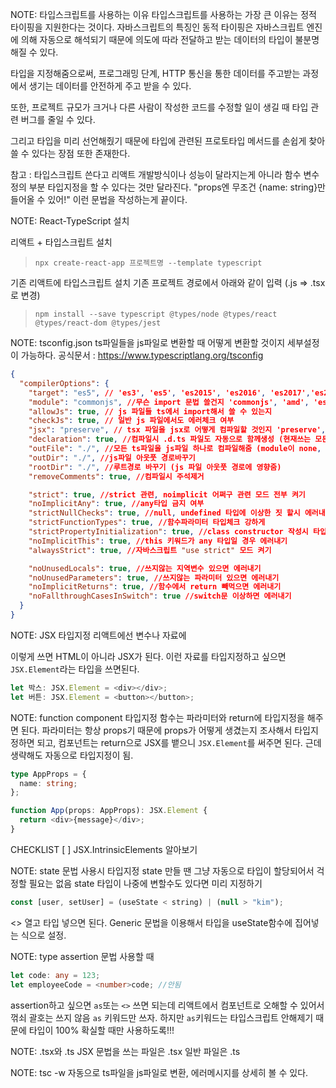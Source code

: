 NOTE: 타입스크립트를 사용하는 이유
타입스크립트를 사용하는 가장 큰 이유는 정적 타이핑을 지원한다는 것이다.
자바스크립트의 특징인 동적 타이핑은 자바스크립트 엔진에 의해 자동으로 해석되기 때문에 의도에 따라 전달하고 받는 데이터의 타입이 불분명해질 수 있다.

타입을 지정해줌으로써, 프로그래밍 단계, HTTP 통신을 통한 데이터를 주고받는 과정에서 생기는 데이터를 안전하게 주고 받을 수 있다.

또한, 프로젝트 규모가 크거나 다른 사람이 작성한 코드를 수정할 일이 생길 때 타입 관련 버그를 줄일 수 있다.

그리고 타입을 미리 선언해줬기 때문에 타입에 관련된 프로토타입 메서드를 손쉽게 찾아 쓸 수 있다는 장점 또한 존재한다.

참고 : 타입스크립트 쓴다고 리액트 개발방식이나 성능이 달라지는게 아니라
함수 변수 정의 부분 타입지정을 할 수 있다는 것만 달라진다.
"props엔 무조건 {name: string}만 들어올 수 있어!"
이런 문법을 작성하는게 끝이다.

NOTE: React-TypeScript 설치

리액트 + 타입스크립트 설치

> `npx create-react-app 프로젝트명 --template typescript`

기존 리액트에 타입스크립트 설치
기존 프로젝트 경로에서 아래와 같이 입력 (.js => .tsx로 변경)

> `npm install --save typescript @types/node @types/react @types/react-dom @types/jest`

NOTE: tsconfig.json
ts파일들을 js파일로 변환할 때 어떻게 변환할 것이지 세부설정이 가능하다.
공식문서 : https://www.typescriptlang.org/tsconfig

```json
{
  "compilerOptions": {
    "target": "es5", // 'es3', 'es5', 'es2015', 'es2016', 'es2017','es2018', 'esnext' 가능
    "module": "commonjs", //무슨 import 문법 쓸건지 'commonjs', 'amd', 'es2015', 'esnext'
    "allowJs": true, // js 파일들 ts에서 import해서 쓸 수 있는지
    "checkJs": true, // 일반 js 파일에서도 에러체크 여부
    "jsx": "preserve", // tsx 파일을 jsx로 어떻게 컴파일할 것인지 'preserve', 'react-native', 'react'
    "declaration": true, //컴파일시 .d.ts 파일도 자동으로 함께생성 (현재쓰는 모든 타입이 정의된 파일)
    "outFile": "./", //모든 ts파일을 js파일 하나로 컴파일해줌 (module이 none, amd, system일 때만 가능)
    "outDir": "./", //js파일 아웃풋 경로바꾸기
    "rootDir": "./", //루트경로 바꾸기 (js 파일 아웃풋 경로에 영향줌)
    "removeComments": true, //컴파일시 주석제거

    "strict": true, //strict 관련, noimplicit 어쩌구 관련 모드 전부 켜기
    "noImplicitAny": true, //any타입 금지 여부
    "strictNullChecks": true, //null, undefined 타입에 이상한 짓 할시 에러내기
    "strictFunctionTypes": true, //함수파라미터 타입체크 강하게
    "strictPropertyInitialization": true, //class constructor 작성시 타입체크 강하게
    "noImplicitThis": true, //this 키워드가 any 타입일 경우 에러내기
    "alwaysStrict": true, //자바스크립트 "use strict" 모드 켜기

    "noUnusedLocals": true, //쓰지않는 지역변수 있으면 에러내기
    "noUnusedParameters": true, //쓰지않는 파라미터 있으면 에러내기
    "noImplicitReturns": true, //함수에서 return 빼먹으면 에러내기
    "noFallthroughCasesInSwitch": true //switch문 이상하면 에러내기
  }
}
```

NOTE: JSX 타입지정
리액트에선 변수나 자료에 <div></div> 이렇게 쓰면 HTML이 아니라 JSX가 된다.
이런 자료를 타입지정하고 싶으면 `JSX.Element`라는 타입을 쓰면된다.

```ts
let 박스: JSX.Element = <div></div>;
let 버튼: JSX.Element = <button></button>;
```

NOTE: function component 타입지정
함수는 파라미터와 return에 타입지정을 해주면 된다.
파라미터는 항상 props기 때문에 props가 어떻게 생겼는지 조사해서 타입지정하면 되고, 컴포넌트는 return으로 JSX를 뱉으니 `JSX.Element`를 써주면 된다. 근데 생략해도 자동으로 타입지정이 됨.

```ts
type AppProps = {
  name: string;
};

function App(props: AppProps): JSX.Element {
  return <div>{message}</div>;
}
```

CHECKLIST
[ ] JSX.IntrinsicElements 알아보기

NOTE: state 문법 사용시 타입지정
state 만들 땐 그냥 자동으로 타입이 할당되어서 걱정할 필요는 없음
state 타입이 나중에 변할수도 있다면 미리 지정하기

```ts
const [user, setUser] = (useState < string) | (null > "kim");
```

<> 열고 타입 넣으면 된다.
Generic 문법을 이용해서 타입을 useState함수에 집어넣는 식으로 설정.

NOTE: type assertion 문법 사용할 때

```ts
let code: any = 123;
let employeeCode = <number>code; //안됨
```

assertion하고 싶으면 `as`또는 `<>` 쓰면 되는데
리액트에서 컴포넌트로 오해할 수 있어서 꺾쇠 괄호는 쓰지 않음
`as` 키워드만 쓰자.
하지만 `as`키워드는 타입스크립트 안해제기 때문에 타입이 100% 확실할 때만 사용하도록!!!

NOTE: .tsx와 .ts
JSX 문법을 쓰는 파일은 .tsx
일반 파일은 .ts

NOTE: tsc -w
자동으로 ts파일을 js파일로 변환, 에러메시지를 상세히 볼 수 있다.
